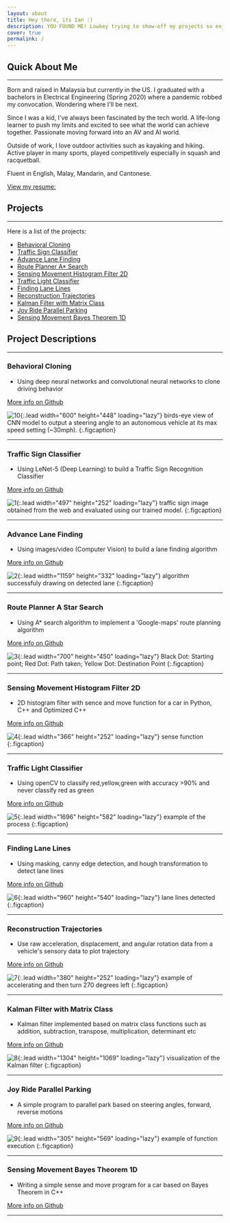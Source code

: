 ```yaml
---
layout: about
title: Hey there, its Ian :)
description: YOU FOUND ME! Lowkey trying to show-off my projects so enjoy....I guess. 
cover: true
permalink: /
---
```


## Quick About Me
---
Born and raised in Malaysia but currently in the US. I graduated with a bachelors in Electrical Engineering (Spring 2020) where a pandemic robbed my convocation. Wondering where I'll be next.

Since I was a kid, I've always been fascinated by the tech world. 
A life-long learner to push my limits and excited to see what the world can achieve together. 
Passionate moving forward into an AV and AI world.

Outside of work, I love outdoor activities such as kayaking and hiking.
Active player in many sports, played competitively especially in squash and racquetball.

Fluent in English, Malay, Mandarin, and Cantonese.

[View my resume:](https://drive.google.com/file/d/13egZC2DD4DgOIGEYkJuOJw2Lq9TOa8ET/view?usp=sharing)

## Projects 
---
Here is a list of the projects:
* [Behavioral Cloning](#behavioral-cloning)
* [Traffic Sign Classifier](#traffic-sign-classifier)
* [Advance Lane Finding](#advance-lane-finding)
* [Route Planner A* Search](#route-planner-a-star-search)
* [Sensing Movement Histogram Filter 2D](#sensing-movement-histogram-filter-2d)
* [Traffic Light Classifier](#traffic-light-classifier)
* [Finding Lane Lines](#finding-lane-lines)
* [Reconstruction Trajectories](#reconstruction-trajectories)
* [Kalman Filter with Matrix Class](#kalman-filter-with-matrix-class)
* [Joy Ride Parallel Parking](#joy-ride-parallel-parking)
* [Sensing Movement Bayes Theorem 1D](#sensing-movement-bayes-theorem-1d)

## Project Descriptions
---
### **Behavioral Cloning**
- Using deep neural networks and convolutional neural networks to clone driving behavior 

[More info on Github](https://github.com/ianleongg/Behavioral-Cloning)

![10](assets/project/10.gif){:.lead width="600" height="448" loading="lazy"}
birds-eye view of CNN model to output a steering angle to an autonomous vehicle at its max speed setting (~30mph).
{:.figcaption}

---
### **Traffic Sign Classifier**
- Using LeNet-5 (Deep Learning) to build a Traffic Sign Recognition Classifier 

[More info on Github](https://github.com/ianleongg/Traffic-Sign-Classifier)

![1](assets/project/1.png){:.lead width="497" height="252" loading="lazy"}
traffic sign image obtained from the web and evaluated using our trained model.
{:.figcaption}

---
### **Advance Lane Finding** 
- Using images/video (Computer Vision) to build a lane finding algorithm 

[More info on Github](https://github.com/ianleongg/Advance-Lane-Finding)

![2](assets/project/2.png){:.lead width="1159" height="332" loading="lazy"}
algorithm successfuly drawing on detected lane
{:.figcaption}

---

### **Route Planner A Star Search** 
- Using A* search algorithm to implement a 'Google-maps' route planning algorithm

[More info on Github](https://github.com/ianleongg/Route-Planner-A--Search)


![3](assets/project/3.png){:.lead width="700" height="450" loading="lazy"}
Black Dot: Starting point; Red Dot: Path taken; Yellow Dot: Destination Point
{:.figcaption}

---

### **Sensing Movement Histogram Filter 2D** 
- 2D histogram filter with sence and move function for a car in Python, C++ and Optimized C++

[More info on Github](https://github.com/ianleongg/Sensing-Movement-Histogram-Filter-2D)
  

![4](assets/project/4.png){:.lead width="366" height="252" loading="lazy"}
sense function
{:.figcaption}

---

### **Traffic Light Classifier** 
- Using openCV to classify red,yellow,green with accuracy >90% and never classify red as green

[More info on Github](https://github.com/ianleongg/Traffic_Light_Classifier)


![5](assets/project/5.png){:.lead width="1696" height="582" loading="lazy"}
example of the process
{:.figcaption}

---

### **Finding Lane Lines** 
- Using masking, canny edge detection, and hough transformation to detect lane lines

[More info on Github](https://github.com/ianleongg/Finding-Lane-Lines)


![6](assets/project/6.png){:.lead width="960" height="540" loading="lazy"}
lane lines detected
{:.figcaption}

---
### **Reconstruction Trajectories** 
- Use raw acceleration, displacement, and angular rotation data from a vehicle's sensory data to plot trajectory

[More info on Github](https://github.com/ianleongg/Reconstruction_Trajectories)


![7](assets/project/7.png){:.lead width="380" height="252" loading="lazy"}
example of accelerating and then turn 270 degrees left
{:.figcaption}

---

### **Kalman Filter with Matrix Class** 
- Kalman filter implemented based on matrix class functions such as addition, subtraction, transpose, multiplication, determinant etc

[More info on Github](https://github.com/ianleongg/Kalman-Filter-Matrix-Class)


![8](assets/project/8.png){:.lead width="1304" height="1069" loading="lazy"}
visualization of the Kalman filter
{:.figcaption}

---
### **Joy Ride Parallel Parking**
- A simple program to parallel park based on steering angles, forward, reverse motions 

[More info on Github](https://github.com/ianleongg/Joy-Ride-Parallel-Parking)

![9](assets/project/9.gif){:.lead width="305" height="569" loading="lazy"}
example of function execution
{:.figcaption}

---
### **Sensing Movement Bayes Theorem 1D** 
- Writing a simple sense and move program for a car based on Bayes Theorem in C++

[More info on Github](https://github.com/ianleongg/Sensing-Movement-Bayes-Theorem-1D)


---









